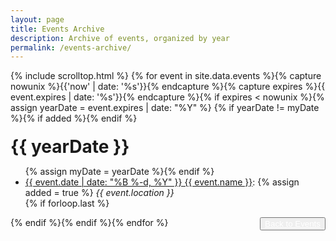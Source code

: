 ```yaml
---
layout: page
title: Events Archive
description: Archive of events, organized by year
permalink: /events-archive/
---
```


{% include scrolltop.html %}
{% for event in site.data.events %}{% capture nowunix %}{{'now' | date: '%s'}}{% endcapture %}{% capture expires %}{{ event.expires | date: '%s'}}{% endcapture %}{% if expires < nowunix %}{% assign yearDate = event.expires | date: "%Y" %}
{% if yearDate != myDate %}{% if added %}</ul>{% endif %}
<h1 style="margin-top:20px; margin-bottom:10px">{{ yearDate }}</h1>
<ul>{% assign myDate = yearDate %}{% endif %}
   <li><a href="{{ event.url }}" target="_blank">{{ event.date | date: "%B %-d, %Y" }} {{ event.name }}</a>: {% assign added = true %} <em>{{ event.location }}</em></li>
 {% if forloop.last %}</ul>{% endif %}{% endif %}{% endfor %}


<button class="btn btn-primary" style="float:right;">
  <a href="{{ site.baseurl }}/events-training/" style="color:white">Back to Events</a></button>
